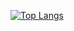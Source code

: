 [![Top Langs](https://github-readme-stats.vercel.app/api/top-langs/?username=cnspangler)](https://github.com/anuraghazra/github-readme-stats)
